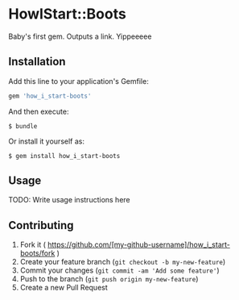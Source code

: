 # HowIStart::Boots

Baby's first gem. Outputs a link. Yippeeeee

## Installation

Add this line to your application's Gemfile:

```ruby
gem 'how_i_start-boots'
```

And then execute:

    $ bundle

Or install it yourself as:

    $ gem install how_i_start-boots

## Usage

TODO: Write usage instructions here

## Contributing

1. Fork it ( https://github.com/[my-github-username]/how_i_start-boots/fork )
2. Create your feature branch (`git checkout -b my-new-feature`)
3. Commit your changes (`git commit -am 'Add some feature'`)
4. Push to the branch (`git push origin my-new-feature`)
5. Create a new Pull Request
